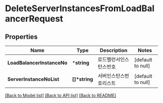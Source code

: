 # DeleteServerInstancesFromLoadBalancerRequest

## Properties
Name | Type | Description | Notes
------------ | ------------- | ------------- | -------------
**LoadBalancerInstanceNo** | ***string** | 로드밸런서인스턴스번호 | [default to null]
**ServerInstanceNoList** | **[]\*string** | 서버인스턴스번호리스트 | [default to null]

[[Back to Model list]](../README.md#documentation-for-models) [[Back to API list]](../README.md#documentation-for-api-endpoints) [[Back to README]](../README.md)


